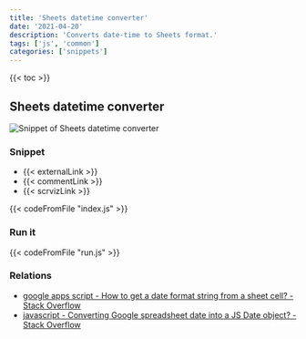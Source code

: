 ```yaml
---
title: 'Sheets datetime converter'
date: '2021-04-20'
description: 'Converts date-time to Sheets format.'
tags: ['js', 'common']
categories: ['snippets']
---
```


{{< toc >}}

## Sheets datetime converter

![Snippet of Sheets datetime converter](./screenshot.png)

### Snippet

- {{< externalLink >}}
- {{< commentLink >}}
- {{< scrvizLink >}}

{{< codeFromFile "index.js" >}}

### Run it

{{< codeFromFile "run.js" >}}

### Relations

- [google apps script - How to get a date format string from a sheet cell? - Stack Overflow](https://stackoverflow.com/questions/33809229/how-to-get-a-date-format-string-from-a-sheet-cell/33813783#33813783)
- [javascript - Converting Google spreadsheet date into a JS Date object? - Stack Overflow](https://stackoverflow.com/questions/14363073/converting-google-spreadsheet-date-into-a-js-date-object)
